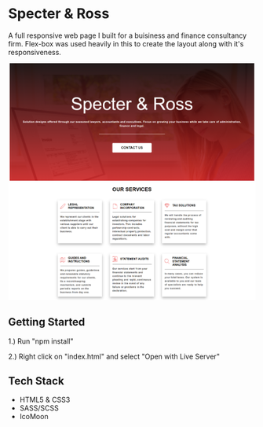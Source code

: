 # Specter & Ross

A full responsive web page I built for a buisiness and finance consultancy firm. Flex-box was used heavily in this to create the layout along with it's responsiveness.

![Specter & Ross Homepage](specter-ross-view-1.png?raw=true)
![Specter & Ross Homepage](specter-ross-view-2.png?raw=true)

## Getting Started

1.) Run "npm install"

2.) Right click on "index.html" and select "Open with Live Server"

## Tech Stack

- HTML5 & CSS3
- SASS/SCSS
- IcoMoon
